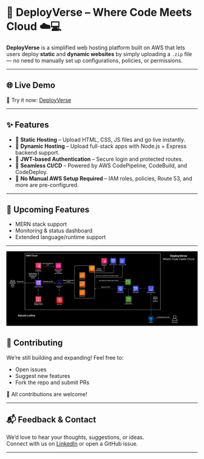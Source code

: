 # 🚀 DeployVerse – Where Code Meets Cloud ☁️💻

**DeployVerse** is a simplified web hosting platform built on AWS that lets users deploy **static** and **dynamic websites** by simply uploading a `.zip` file — no need to manually set up configurations, policies, or permissions.

---

## 🌐 Live Demo

🔗 Try it now: [DeployVerse](https://deployverse.in)

---

## ✨ Features

- 🔸 **Static Hosting** – Upload HTML, CSS, JS files and go live instantly.
- 🔸 **Dynamic Hosting** – Upload full-stack apps with Node.js + Express backend support.
- 🔸 **JWT-based Authentication** – Secure login and protected routes.
- 🔸 **Seamless CI/CD** – Powered by AWS CodePipeline, CodeBuild, and CodeDeploy.
- 🔸 **No Manual AWS Setup Required** – IAM roles, policies, Route 53, and more are pre-configured.

---

## 📌 Upcoming Features

- MERN stack support  
- Monitoring & status dashboard  
- Extended language/runtime support

---

![DeployVerse Architecture](Images/architecture.png)

## 🤝 Contributing

We’re still building and expanding! Feel free to:
- Open issues
- Suggest new features
- Fork the repo and submit PRs

💙 All contributions are welcome!

---

## 📬 Feedback & Contact

We’d love to hear your thoughts, suggestions, or ideas.  
Connect with us on [LinkedIn](https://www.linkedin.com/in/aarush27) or open a GitHub issue.

---

